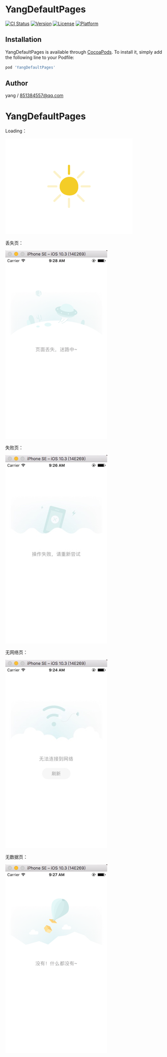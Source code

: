 # YangDefaultPages

[![CI Status](http://img.shields.io/travis/xilankong/YangDefaultPages.svg?style=flat)](https://travis-ci.org/xilankong/YangDefaultPages)
[![Version](https://img.shields.io/cocoapods/v/YangDefaultPages.svg?style=flat)](http://cocoapods.org/pods/YangDefaultPages)
[![License](https://img.shields.io/cocoapods/l/YangDefaultPages.svg?style=flat)](http://cocoapods.org/pods/YangDefaultPages)
[![Platform](https://img.shields.io/cocoapods/p/YangDefaultPages.svg?style=flat)](http://cocoapods.org/pods/YangDefaultPages)

## Installation

YangDefaultPages is available through [CocoaPods](http://cocoapods.org). To install
it, simply add the following line to your Podfile:

```ruby
pod 'YangDefaultPages'
```

## Author

yang / 851384557@qq.com

# YangDefaultPages

Loading：

![301](image/301.gif)

丢失页：

![one](image/two.png)

失败页：

![one](image/one.png)

无网络页：

![three](image/three.png)

无数据页：

![four](image/four.png)